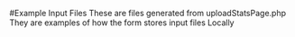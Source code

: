 #Example Input Files
These are files generated from uploadStatsPage.php
They are examples of how the form stores input files
Locally
